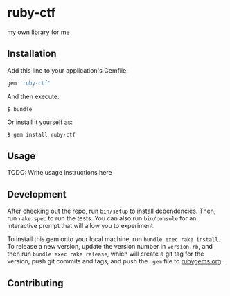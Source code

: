 # ruby-ctf

my own library for me

## Installation

Add this line to your application's Gemfile:

```ruby
gem 'ruby-ctf'
```

And then execute:

    $ bundle

Or install it yourself as:

    $ gem install ruby-ctf

## Usage

TODO: Write usage instructions here

## Development

After checking out the repo, run `bin/setup` to install dependencies. Then, run `rake spec` to run the tests. You can also run `bin/console` for an interactive prompt that will allow you to experiment.

To install this gem onto your local machine, run `bundle exec rake install`. To release a new version, update the version number in `version.rb`, and then run `bundle exec rake release`, which will create a git tag for the version, push git commits and tags, and push the `.gem` file to [rubygems.org](https://rubygems.org).

## Contributing

Bug reports and pull requests are welcome on GitHub at https://github.com/cookie-s/ruby-ctf.

